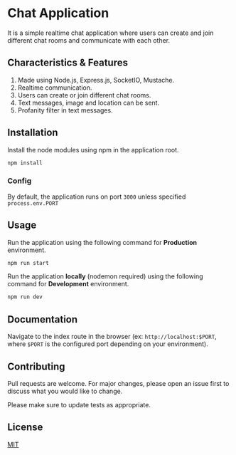 # Chat Application

It is a simple realtime chat application where users can create and join different chat rooms and communicate with each other.

## Characteristics & Features

1. Made using Node.js, Express.js, SocketIO, Mustache.
2. Realtime communication.
3. Users can create or join different chat rooms.
4. Text messages, image and location can be sent.
5. Profanity filter in text messages.

## Installation

Install the node modules using npm in the application root.

```bash
npm install
```

### Config

By default, the application runs on port `3000` unless specified `process.env.PORT`

## Usage

Run the application using the following command for **Production** environment.

```bash
npm run start
```

Run the application **locally** (nodemon required) using the following command for **Development** environment.

```bash
npm run dev
```

## Documentation

Navigate to the index route in the browser (ex: `http://localhost:$PORT`, where `$PORT` is the configured port depending on your environment).

## Contributing

Pull requests are welcome. For major changes, please open an issue first to discuss what you would like to change.

Please make sure to update tests as appropriate.

## License

[MIT](https://choosealicense.com/licenses/mit/)
